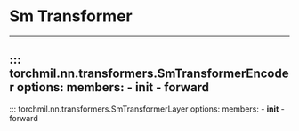 # Sm Transformer
---
::: torchmil.nn.transformers.SmTransformerEncoder
    options:
        members:
        - __init__
        - forward
---
::: torchmil.nn.transformers.SmTransformerLayer
    options:
        members:
        - __init__
        - forward
